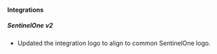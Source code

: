 #### Integrations
##### SentinelOne v2
- Updated the integration logo to align to common SentinelOne logo.